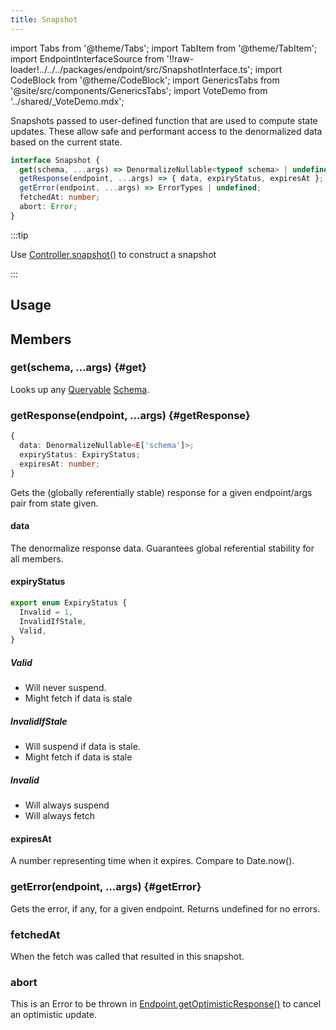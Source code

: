 ```yaml
---
title: Snapshot
---
```


<head>
  <title>Snapshot - Safe data access with zero race conditions</title>
</head>

import Tabs from '@theme/Tabs';
import TabItem from '@theme/TabItem';
import EndpointInterfaceSource from '!!raw-loader!../../../packages/endpoint/src/SnapshotInterface.ts';
import CodeBlock from '@theme/CodeBlock';
import GenericsTabs from '@site/src/components/GenericsTabs';
import VoteDemo from '../shared/\_VoteDemo.mdx';

Snapshots passed to user-defined function that are used to compute state updates. These
allow safe and performant access to the denormalized data based on the current state.

```ts
interface Snapshot {
  get(schema, ...args)​ => DenormalizeNullable<typeof schema> | undefined;
  getResponse(endpoint, ...args)​ => { data, expiryStatus, expiresAt };
  getError(endpoint, ...args)​ => ErrorTypes | undefined;
  fetchedAt: number;
  abort: Error;
}
```

:::tip

Use [Controller.snapshot()](./Controller.md#snapshot) to construct a snapshot

:::

## Usage

<VoteDemo />

## Members

### get(schema, ...args) {#get}

Looks up any [Queryable](./useQuery.md#queryable) [Schema](/rest/api/schema#schema-overview).

### getResponse(endpoint, ...args) {#getResponse}

```ts title="returns"
{
  data: DenormalizeNullable<E['schema']>;
  expiryStatus: ExpiryStatus;
  expiresAt: number;
}
```

Gets the (globally referentially stable) response for a given endpoint/args pair from state given.

#### data

The denormalize response data. Guarantees global referential stability for all members.

#### expiryStatus

```ts
export enum ExpiryStatus {
  Invalid = 1,
  InvalidIfStale,
  Valid,
}
```

##### Valid

- Will never suspend.
- Might fetch if data is stale

##### InvalidIfStale

- Will suspend if data is stale.
- Might fetch if data is stale

##### Invalid

- Will always suspend
- Will always fetch

#### expiresAt

A number representing time when it expires. Compare to Date.now().

### getError(endpoint, ...args) {#getError}

Gets the error, if any, for a given endpoint. Returns undefined for no errors.


### fetchedAt

When the fetch was called that resulted in this snapshot.

### abort

This is an Error to be thrown in [Endpoint.getOptimisticResponse()](/rest/api/RestEndpoint#getoptimisticresponse)
to cancel an optimistic update.